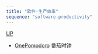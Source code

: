 ```yaml
---
title: "软件-生产效率"
sequence: "software-productivity"
---
```


[UP](/res/res-index.html)

- [OnePomodoro](https://apps.microsoft.com/detail/9nxpdp9gg880) 番茄时钟
